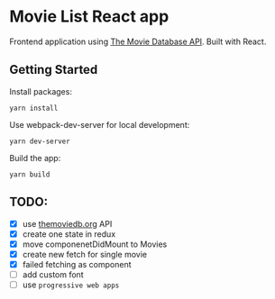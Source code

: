 # Movie List React app

Frontend application using [The Movie Database API](https://developers.themoviedb.org). Built with React.

## Getting Started

Install packages:
```
yarn install
```

Use webpack-dev-server for local development:
```
yarn dev-server
```

Build the app:
```
yarn build
```

## TODO:
- [x] use [themoviedb.org](https://developers.themoviedb.org/3/getting-started) API
- [x] create one state in redux
- [x] move componenetDidMount to Movies
- [x] create new fetch for single movie
- [x] failed fetching as component
- [ ] add custom font
- [ ] use `progressive web apps`
